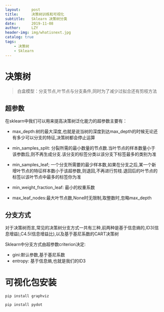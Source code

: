 ```yaml
---
layout:     post
title:      决策树训练和可视化
subtitle:   Sklearn 决策树分类
date:       2019-11-08
author:     LZY
header-img: img/whatisnext.jpg
catalog: true
tags:
    - 决策树
    - Sklearn
---
```



# 决策树

> 白盒模型：分支节点,叶节点与分支条件,同时为了减少过拟合还有剪枝方法


## 超参数

在sklearn中我们可以用来提高决策树泛化能力的超参数主要有：

- max_depth:树的最大深度,也就是说当树的深度到达max_depth的时候无论还有多少可以分支的特征,决策树都会停止运算

- min_samples_split: 分裂所需的最小数量的节点数.当叶节点的样本数量小于该参数后,则不再生成分支.该分支的标签分类以该分支下标签最多的类别为准

- min_samples_leaf; 一个分支所需要的最少样本数,如果在分支之后,某一个新增叶节点的特征样本数小于该超参数,则退回,不再进行剪枝.退回后的叶节点的标签以该叶节点中最多的标签你为准

- min_weight_fraction_leaf: 最小的权重系数

- max_leaf_nodes:最大叶节点数,None时无限制,取整数时,忽略max_depth

## 分支方式

对于决策树而言,常见的决策树分支方式一共有三种,前两种是基于信息熵的,ID3(信息增益),C4.5(信息增益比),以及基于基尼系数的CART决策树

Sklearn中分支方式由超参数criterion决定:
- gini:默认参数,基于基尼系数
- entropy: 基于信息熵,也就是我们的ID3


# 可视化包安装

`pip install graphviz`

`pip install pydot`
